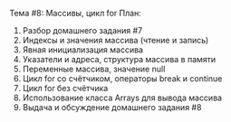 Тема #8: Массивы, цикл for
План:
1. Разбор домашнего задания #7
2. Индексы и значения массива (чтение и запись)
3. Явная инициализация массива
4. Указатели и адреса, cтруктура массива в памяти
5. Переменные массива, значение null
6. Цикл for со счётчиком, операторы break и continue
7. Цикл for без счётчика
8. Использование класса Arrays для вывода массива
9. Выдача и обсуждение домашнего задания #8